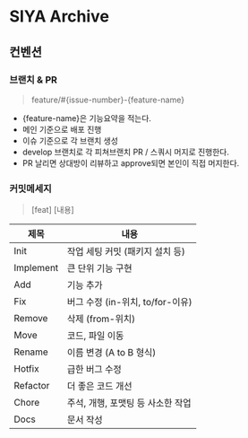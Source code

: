 # SIYA Archive

## 컨벤션

### 브랜치 & PR

> feature/#{issue-number}-{feature-name}

- {feature-name}은 기능요약을 적는다.
- 메인 기준으로 배포 진행
- 이슈 기준으로 각 브랜치 생성
- develop 브랜치로 각 피쳐브랜치 PR / 스쿼시 머지로 진행한다.
- PR 날리면 상대방이 리뷰하고 approve되면 본인이 직접 머지한다.

### 커밋메세지

> [feat] [내용]

| 제목     | 내용                              |
| -------- | ---------------------------------|
| Init     | 작업 세팅 커밋 (패키지 설치 등)    |
| Implement| 큰 단위 기능 구현                  |
| Add      | 기능 추가                         |
| Fix      | 버그 수정  (in-위치, to/for-이유)  |
| Remove   | 삭제 (from-위치)                  |
| Move     | 코드, 파일 이동                   |
| Rename   | 이름 변경 (A to B 형식)           |
| Hotfix   | 급한 버그 수정                    |
| Refactor | 더 좋은 코드 개선                 |
| Chore    | 주석, 개행, 포맷팅 등 사소한 작업  |
| Docs     | 문서 작성                         |
